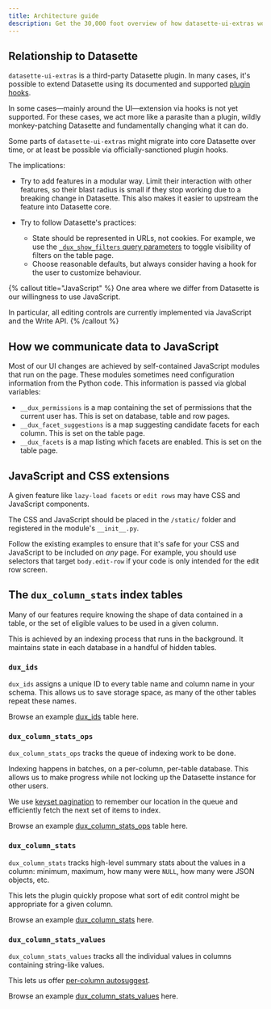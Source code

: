 ```yaml
---
title: Architecture guide
description: Get the 30,000 foot overview of how datasette-ui-extras works.
---
```


## Relationship to Datasette

`datasette-ui-extras` is a third-party Datasette plugin. In many cases, it's possible to
extend Datasette using its documented and supported [plugin hooks](https://docs.datasette.io/en/stable/plugin_hooks.html).

In some cases—mainly around the UI—extension via hooks is not yet supported.
For these cases, we act more like a parasite than a plugin, wildly monkey-patching Datasette and
fundamentally changing what it can do.

Some parts of `datasette-ui-extras` might migrate into core Datasette over time,
or at least be possible via officially-sanctioned plugin hooks.

The implications:

- Try to add features in a modular way. Limit their interaction with other
  features, so their blast radius is small if they stop working due to a
  breaking change in Datasette. This also makes it easier to upstream the feature
  into Datasette core.

- Try to follow Datasette's practices:
  - State should be represented in URLs, not cookies. For example, we use the
    [`_dux_show_filters` query parameters](https://dux.fly.dev/cooking/posts?_dux_show_filters=1) to toggle visibility of filters on the table page.
  - Choose reasonable defaults, but always consider having a hook for the
    user to customize behaviour.

{% callout title="JavaScript" %}
One area where we differ from Datasette is our willingness to use JavaScript.

In particular, all editing controls are currently implemented via JavaScript
and the Write API.
{% /callout %}


## How we communicate data to JavaScript

Most of our UI changes are achieved by self-contained JavaScript modules
that run on the page. These modules sometimes need configuration information
from the Python code. This information is passed via global variables:

- `__dux_permissions` is a map containing the set of permissions that
  the current user has. This is set on database, table and row pages.
- `__dux_facet_suggestions` is a map suggesting candidate facets for each column.
  This is set on the table page.
- `__dux_facets` is a map listing which facets are enabled. This is
  set on the table page.

## JavaScript and CSS extensions

A given feature like `lazy-load facets` or `edit rows` may have CSS and JavaScript
components.

The CSS and JavaScript should be placed in the `/static/` folder and registered
in the module's `__init__.py`.

Follow the existing examples to ensure that it's safe for your CSS and JavaScript
to be included on _any_ page. For example, you should use selectors that target
`body.edit-row` if your code is only intended for the edit row screen.

## The `dux_column_stats` index tables

Many of our features require knowing the shape of data contained in a table,
or the set of eligible values to be used in a given column.

This is achieved by an indexing process that runs in the background. It maintains
state in each database in a handful of hidden tables.

### `dux_ids`

`dux_ids` assigns a unique ID to every table name and column name in your schema.
This allows us to save storage space, as many of the other tables repeat these
names.

Browse an example [dux_ids](https://dux.fly.dev/cooking/dux_ids) table here.

### `dux_column_stats_ops`

`dux_column_stats_ops` tracks the queue of indexing work to be done.

Indexing happens in batches, on a per-column, per-table database. This allows us
to make progress while not locking up the Datasette instance for other users.

We use [keyset pagination](https://use-the-index-luke.com/no-offset) to remember
our location in the queue and efficiently fetch the next set of items to index.

Browse an example [dux_column_stats_ops](https://dux.fly.dev/cooking/dux_column_stats_ops) table here.

### `dux_column_stats`

`dux_column_stats` tracks high-level summary stats about the values in
a column: minimum, maximum, how many were `NULL`, how many were JSON objects,
etc.

This lets the plugin quickly propose what sort of edit control might be appropriate
for a given column.

Browse an example [dux_column_stats](https://dux.fly.dev/cooking/dux_column_stats) here.

### `dux_column_stats_values`

`dux_column_stats_values` tracks all the individual values in columns containing
string-like values.

This lets us offer [per-column autosuggest](/docs/endpoints#dux-autosuggest-column).

Browse an example [dux_column_stats_values](https://dux.fly.dev/cooking/dux_column_stats_values) here.
